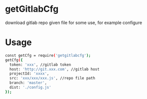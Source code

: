 # getGitlabCfg

download gitlab repo given file for some use, for example configure

# Usage

```sh
const getCfg = require('getgitlabcfg');
getCfg({
  token: 'xxx', //gitlab token
  host: 'http://git.xxx.com', //gitlab host
  projectId: 'xxxx',
  src: 'xxx/xxx/xxx.js', //repo file path
  branch: 'master',
  dist: './config.js'
});
```
